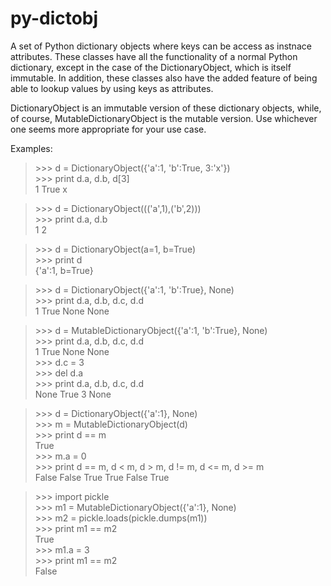 py-dictobj
==========

A set of Python dictionary objects where keys can be access as instnace attributes.
These classes have all the functionality of a normal Python dictionary, except
in the case of the DictionaryObject, which is itself immutable.  In addition,
these classes also have the added feature of being able to lookup values by
using keys as attributes.

DictionaryObject is an immutable version of these dictionary objects, while, of
course, MutableDictionaryObject is the mutable version.  Use whichever one
seems more appropriate for your use case.

Examples:
  > &gt;&gt;&gt; d = DictionaryObject({'a':1, 'b':True, 3:'x'}) <br>
  > &gt;&gt;&gt; print d.a, d.b, d[3] <br>
  > 1 True x
  
  > &gt;&gt;&gt; d = DictionaryObject((('a',1),('b',2))) <br>
  > &gt;&gt;&gt; print d.a, d.b <br>
  > 1 2

  > &gt;&gt;&gt; d = DictionaryObject(a=1, b=True) <br>
  > &gt;&gt;&gt; print d <br>
  > {'a':1, b=True}

  > &gt;&gt;&gt; d = DictionaryObject({'a':1, 'b':True}, None) <br>
  > &gt;&gt;&gt; print d.a, d.b, d.c, d.d <br>
  > 1 True None None
  
  > &gt;&gt;&gt; d = MutableDictionaryObject({'a':1, 'b':True}, None) <br>
  > &gt;&gt;&gt; print d.a, d.b, d.c, d.d <br>
  > 1 True None None <br>
  > &gt;&gt;&gt; d.c = 3 <br>
  > &gt;&gt;&gt; del d.a <br>
  > &gt;&gt;&gt; print d.a, d.b, d.c, d.d <br>
  > None True 3 None

  > &gt;&gt;&gt; d = DictionaryObject({'a':1}, None) <br>
  > &gt;&gt;&gt; m = MutableDictionaryObject(d) <br>
  > &gt;&gt;&gt; print d == m <br>
  > True <br>
  > &gt;&gt;&gt; m.a = 0 <br>
  > &gt;&gt;&gt; print d == m, d &lt; m, d &gt; m, d != m, d &lt;= m, d &gt;= m <br>
  > False False True True False True

  > &gt;&gt;&gt; import pickle <br>
  > &gt;&gt;&gt; m1 = MutableDictionaryObject({'a':1}, None) <br>
  > &gt;&gt;&gt; m2 = pickle.loads(pickle.dumps(m1)) <br>
  > &gt;&gt;&gt; print m1 == m2 <br>
  > True <br>
  > &gt;&gt;&gt; m1.a = 3 <br>
  > &gt;&gt;&gt; print m1 == m2 <br>
  > False
  